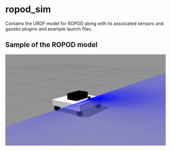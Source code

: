 # ropod_sim
Contains the URDF model for ROPOD along with its associated sensors and gazebo
plugins and example launch files.

## Sample of the ROPOD model
![Sample of the ROPOD model](docs/ROPOD_model.png)
